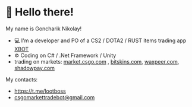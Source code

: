 # 👋 Hello there!

My name is Goncharik Nikolay!
- 💻 I'm a developer and PO of a CS2 / DOTA2 / RUST items trading app <a href="https://xbotapp.trade">XBOT</a>
- ⚙️ Coding on C# / .Net Framework / Unity
- trading on markets: <a href="https://market.csgo.com">market.csgo.com</a> , <a href="https://bitskins.com/?ref_alias=XBOTAPP">bitskins.com</a>, <a href="waxpeer.com/r/xbotapp">waxpeer.com</a>, <a href="https://shadowpay.com?utm_campaign=c3tVTtulXChEgvi">shadowpay.com</a>

My contacts:
- https://t.me/lootboss
- csgomarkettradebot@gmail.com
